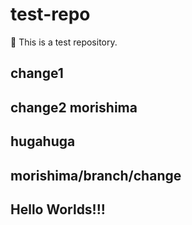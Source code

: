 # test-repo 
:tada: This is a test repository.

## change1

## change2 morishima 
## hugahuga

## morishima/branch/change



## Hello Worlds!!!

